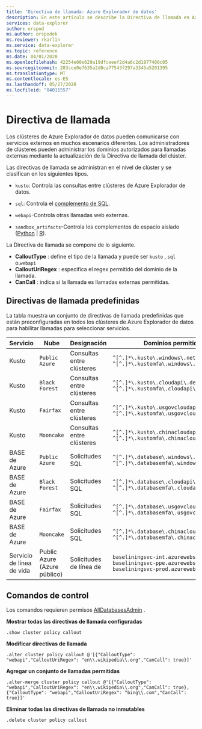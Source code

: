 ```yaml
---
title: 'Directiva de llamada: Azure Explorador de datos'
description: En este artículo se describe la Directiva de llamada en Azure Explorador de datos.
services: data-explorer
author: orspod
ms.author: orspodek
ms.reviewer: rkarlin
ms.service: data-explorer
ms.topic: reference
ms.date: 04/01/2020
ms.openlocfilehash: 42254e00e629a19dfceeef2d4a6c2d1877400c05
ms.sourcegitcommit: 283cce0e7635a2d8ca77543f297a3345a5201395
ms.translationtype: MT
ms.contentlocale: es-ES
ms.lasthandoff: 05/27/2020
ms.locfileid: "84011557"
---
```

# <a name="callout-policy"></a>Directiva de llamada

Los clústeres de Azure Explorador de datos pueden comunicarse con servicios externos en muchos escenarios diferentes.
Los administradores de clústeres pueden administrar los dominios autorizados para llamadas externas mediante la actualización de la Directiva de llamada del clúster.

Las directivas de llamada se administran en el nivel de clúster y se clasifican en los siguientes tipos.
* `kusto`: Controla las consultas entre clústeres de Azure Explorador de datos.
* `sql`: Controla el [complemento de SQL](../query/sqlrequestplugin.md).

* `webapi`-Controla otras llamadas web externas.
* `sandbox_artifacts`-Controla los complementos de espacio aislado ([Python](../query/pythonplugin.md)  |  [R](../query/rplugin.md)).

La Directiva de llamada se compone de lo siguiente.

* **CalloutType** : define el tipo de la llamada y puede ser `kusto` , `sql` o.`webapi`
* **CalloutUriRegex** : especifica el regex permitido del dominio de la llamada.
* **CanCall** : indica si la llamada es llamadas externas permitidas.

## <a name="predefined-callout-policies"></a>Directivas de llamada predefinidas

La tabla muestra un conjunto de directivas de llamada predefinidas que están preconfiguradas en todos los clústeres de Azure Explorador de datos para habilitar llamadas para seleccionar servicios.

|Servicio      |Nube        |Designación  |Dominios permitidos |
|-------------|-------------|-------------|-------------|
|Kusto |`Public Azure` |Consultas entre clústeres |`^[^.]*\.kusto\.windows\.net$` <br> `^[^.]*\.kustomfa\.windows\.net$` |
|Kusto |`Black Forest` |Consultas entre clústeres |`^[^.]*\.kusto\.cloudapi\.de$` <br> `^[^.]*\.kustomfa\.cloudapi\.de$` |
|Kusto |`Fairfax` |Consultas entre clústeres |`^[^.]*\.kusto\.usgovcloudapi\.net$` <br> `^[^.]*\.kustomfa\.usgovcloudapi\.net$` |
|Kusto |`Mooncake` |Consultas entre clústeres |`^[^.]*\.kusto\.chinacloudapi\.cn$` <br> `^[^.]*\.kustomfa\.chinacloudapi\.cn$` |
|BASE de Azure |`Public Azure` |Solicitudes SQL |`^[^.]*\.database\.windows\.net$` <br> `^[^.]*\.databasemfa\.windows\.net$` |
|BASE de Azure |`Black Forest` |Solicitudes SQL |`^[^.]*\.database\.cloudapi\.de$` <br> `^[^.]*\.databasemfa\.cloudapi\.de$` |
|BASE de Azure |`Fairfax` |Solicitudes SQL |`^[^.]*\.database\.usgovcloudapi\.net$` <br> `^[^.]*\.databasemfa\.usgovcloudapi\.net$` |
|BASE de Azure |`Mooncake` |Solicitudes SQL |`^[^.]*\.database\.chinacloudapi\.cn$` <br> `^[^.]*\.databasemfa\.chinacloudapi\.cn$` |
|Servicio de línea de vida |Public Azure (Azure público) |Solicitudes de línea de |`baseliningsvc-int.azurewebsites.net` <br> `baseliningsvc-ppe.azurewebsites.net` <br> `baseliningsvc-prod.azurewebsites.net` |

## <a name="control-commands"></a>Comandos de control

Los comandos requieren permisos [AllDatabasesAdmin](access-control/role-based-authorization.md) .

**Mostrar todas las directivas de llamada configuradas**

```kusto
.show cluster policy callout
```

**Modificar directivas de llamada**

```kusto
.alter cluster policy callout @'[{"CalloutType": "webapi","CalloutUriRegex": "en\\.wikipedia\\.org","CanCall": true}]'
```

**Agregar un conjunto de llamadas permitidas**

```kusto
.alter-merge cluster policy callout @'[{"CalloutType": "webapi","CalloutUriRegex": "en\\.wikipedia\\.org","CanCall": true}, {"CalloutType": "webapi","CalloutUriRegex": "bing\\.com","CanCall": true}]'
```

**Eliminar todas las directivas de llamada no inmutables**

```kusto
.delete cluster policy callout
```

